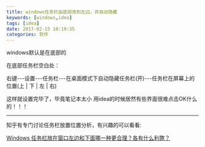 ```yaml
---
title: windows任务栏由底部改到左边，并自动隐藏
keywords: [windows,idea]
tags: [idea]
date: 2017-02-15 10:19:35
categories: 软件
---
```


windows默认是在底部的

在底部任务栏空白处：

右键---设置---任务栏---在桌面模式下自动隐藏任务栏(开)---任务栏在屏幕上的位置(上 | 下 | 左 | 右)

这样就设置完毕了，毕竟笔记本太小
用idea的时候居然有些界面很难点击OK什么的！！！

---

知乎有专门讨论任务栏放置位置分析，有兴趣的可以看看:

<a href="https://www.zhihu.com/question/20519087" target="_blank">Windows 任务栏放在窗口左边和下面哪一种更合理？各有什么利弊？</a>

